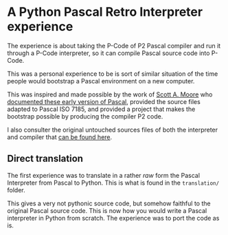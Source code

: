 # A Python Pascal Retro Interpreter experience

The experience is about taking the P-Code of P2 Pascal compiler and run it
through a P-Code interpreter, so it can compile Pascal source code into P-Code.

This was a personal experience to be is sort of similar situation of the time
people would bootstrap a Pascal environment on a new computer.

This was inspired and made possible by the work of [Scott A. Moore](https://github.com/samiam95124)
who [documented these early version of Pascal](https://www.standardpascaline.org/PascalP.html), provided the source files adapted to Pascal ISO 7185,
and provided a project that makes the bootstrap possible by producing the compiler P2 code.

I also consulter the original untouched sources files of both the interpreter and compiler
that [can be found here](http://pascal.hansotten.com/niklaus-wirth/px-compilers/p2-pascal-compiler/).

## Direct translation

The first experience was to translate in a rather *raw* form the Pascal Interpreter from
Pascal to Python. This is what is found in the `translation/` folder.

This gives a very not pythonic source code, but somehow faithful to the original Pascal
source code. This is now how you would write a Pascal interpreter in Python from scratch.
The experience was to port the code as is.

